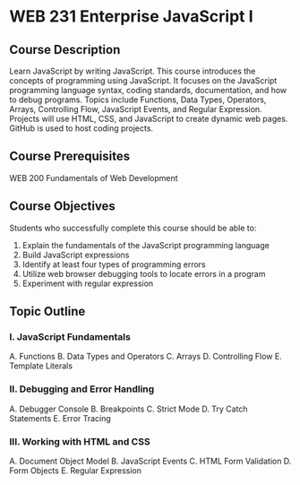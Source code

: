 # WEB 231 Enterprise JavaScript I

## Course Description
Learn JavaScript by writing JavaScript.  This course introduces the concepts of programming using JavaScript.  It 
focuses on the JavaScript programming language syntax, coding standards, documentation, and how to debug programs.
Topics include Functions, Data Types, Operators, Arrays, Controlling Flow, JavaScript Events, and Regular Expression.  Projects 
will use HTML, CSS, and JavaScript to create dynamic web pages.  GitHub is used to host coding projects.

## Course Prerequisites
WEB 200 Fundamentals of Web Development

## Course Objectives
Students who successfully complete this course should be able to:
1. Explain the fundamentals of the JavaScript programming language
2. Build JavaScript expressions
3. Identify at least four types of programming errors
4. Utilize web browser debugging tools to locate errors in a program
5. Experiment with regular expression

## Topic Outline
### I. JavaScript Fundamentals 
A. Functions
B. Data Types and Operators
C. Arrays
D. Controlling Flow
E. Template Literals

### II. Debugging and Error Handling
A. Debugger Console
B. Breakpoints
C. Strict Mode
D. Try Catch Statements
E. Error Tracing
### III. Working with HTML and CSS
A. Document Object Model
B. JavaScript Events
C. HTML Form Validation
D. Form Objects
E. Regular Expression
